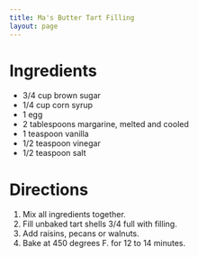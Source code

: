 ```yaml
---
title: Ma's Butter Tart Filling
layout: page
---
```


# Ingredients

* 3/4 cup brown sugar
* 1/4 cup corn syrup
* 1 egg
* 2 tablespoons margarine, melted and cooled
* 1 teaspoon vanilla
* 1/2 teaspoon vinegar
* 1/2 teaspoon salt

# Directions

1. Mix all ingredients together.
1. Fill unbaked tart shells 3/4 full with filling.
1. Add raisins, pecans or walnuts.
1. Bake at 450 degrees F. for 12 to 14 minutes.

